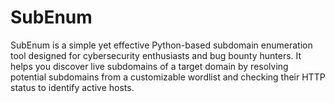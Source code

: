 # SubEnum
SubEnum is a simple yet effective Python-based subdomain enumeration tool designed for cybersecurity enthusiasts and bug bounty hunters. It helps you discover live subdomains of a target domain by resolving potential subdomains from a customizable wordlist and checking their HTTP status to identify active hosts.
